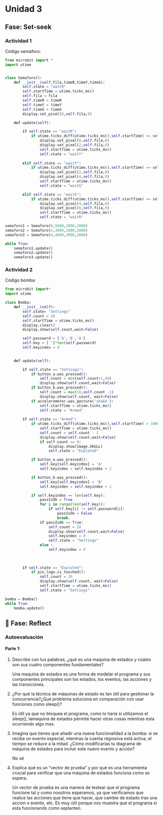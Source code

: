 # Unidad 3
## Fase: Set-seek
### Actividad 1
Código semáforo:
```python
from microbit import *
import utime


class Semaforo():
    def __init__(self,fila,timeR,timeY,timeG):
        self.state = "waitR"
        self.startTime = utime.ticks_ms()
        self.fila = fila
        self.timeR = timeR
        self.timeY = timeY
        self.timeG = timeG
        display.set_pixel(0,self.fila,9)

    def update(self):

        if self.state == "waitR":
            if utime.ticks_diff(utime.ticks_ms(),self.startTime) >= self.timeR:
                display.set_pixel(0,self.fila,0)
                display.set_pixel(2,self.fila,9)
                self.startTime = utime.ticks_ms()
                self.state = "waitY"
                    
        elif self.state == "waitY":
            if utime.ticks_diff(utime.ticks_ms(),self.startTime) >= self.timeY:
                display.set_pixel(2,self.fila,0)
                display.set_pixel(4,self.fila,9)
                self.startTime = utime.ticks_ms()
                self.state = "waitG"

        elif self.state == "waitG":
            if utime.ticks_diff(utime.ticks_ms(),self.startTime) >= self.timeG:
                display.set_pixel(4,self.fila,0)
                display.set_pixel(0,self.fila,9)
                self.startTime = utime.ticks_ms()
                self.state = "waitR"

semaforo1 = Semaforo(0,5000,2000,3000)
semaforo2 = Semaforo(2,3000,1000,2000)
semaforo3 = Semaforo(4,4000,3000,2000)

while True:
    semaforo1.update()
    semaforo2.update()
    semaforo3.update()
```
### Actividad 2
Código bomba:
```python
from microbit import*
import utime

class Bomba:
    def __init__(self):
        self.state= "Settings"
        self.count = 20
        self.startTime = utime.ticks_ms()
        display.clear()
        display.show(self.count,wait=False)

        self.password = ['A','B','A']
        self.key = ['']*len(self.password)
        self.keyindex = 0
       

    def update(self):

        if self.state == "Settings":
            if button_a.was_pressed():
                self.count = min(self.count+1,60)
                display.show(self.count,wait=False)
            if button_b.was_pressed():
                self.count = max(10,self.count -1)
                display.show(self.count, wait=False)
            if accelerometer.was_gesture('shake'):
                self.startTime = utime.ticks_ms()
                self.state = "Armed"
            
        if self.state == "Armed":
            if utime.ticks_diff(utime.ticks_ms(),self.startTime) > 1000:
                self.startTime = utime.ticks_ms()
                self.count = self.count - 1
                display.show(self.count,wait=False)
                if self.count == 0:
                    display.show(Image.SKULL)
                    self.state = "Exploted"

            if button_a.was_pressed():
                self.key[self.keyindex] = 'A'
                self.keyindex = self.keyindex + 1

            if button_b.was_pressed():
                self.key[self.keyindex] = 'B'
                self.keyindex = self.keyindex + 1

            if self.keyindex == len(self.key):
                passIsOk = True
                for i in range(len(self.key)):
                    if self.key[i] != self.password[i]:
                        passIsOk = False
                        break;
                if passIsOk == True:
                    self.count = 20
                    display.show(self.count,wait=False)
                    self.keyindex = 0
                    self.state = "Settings"
                else : 
                    self.keyindex = 0
                    
                
            
        if self.state == "Exploted":
            if pin_logo.is_touched():
                self.count = 20
                display.show(self.count, wait=False)
                self.startTime = utime.ticks_ms()
                self.state = "Settings"

bomba = Bomba()
while True:
    bomba.update()
```

## 🤔 Fase: Reflect
### Autoevaluación
#### Parte 1:
1. Describe con tus palabras, ¿qué es una maquina de estados y cúales son sus cuatro componentes fundamentales?
   
   Una maquina de estados es una forma de modelar el programa y sus componentes principales son los estados, los eventos, las acciones y las transiciones.
2. ¿Por qué la técnica de máquinas de estado es tan útil para gestionar la concurrencia?¿Qué problema soluciona en comparación con usar funciones como sleep()?
   
   Es útil ya que no bloquea el programa, como lo haría si utilizamos el sleep(); lamaquina de estados permite hacer otras cosas mientras esta ocurriendo algo mas.
3. Imagina que tienes que añadir una nueva funcionalidad a la bomba: si se recibe un evento especial, mientras la cuenta regresiva está activa, el tiempo se reduce a la mitad. ¿Cómo modificarías tu diagrama de máquina de estados para incluir este nuevo evento y acción?
   
   No sé
4. Explica qué es un “vector de prueba” y por qué es una herramienta crucial para verificar que una máquina de estados funciona como se espera.
   
   Un vector de prueba es una manera de testear que el programa funcione tal y como nosotros esperamos, ya que verificamos que realice las acciones que tiene que hacer, que cambie de estado tras una accion o evento, etc. Es muy útil porque nos muestra que el programa si esta funcionando como seplanteó.

   



